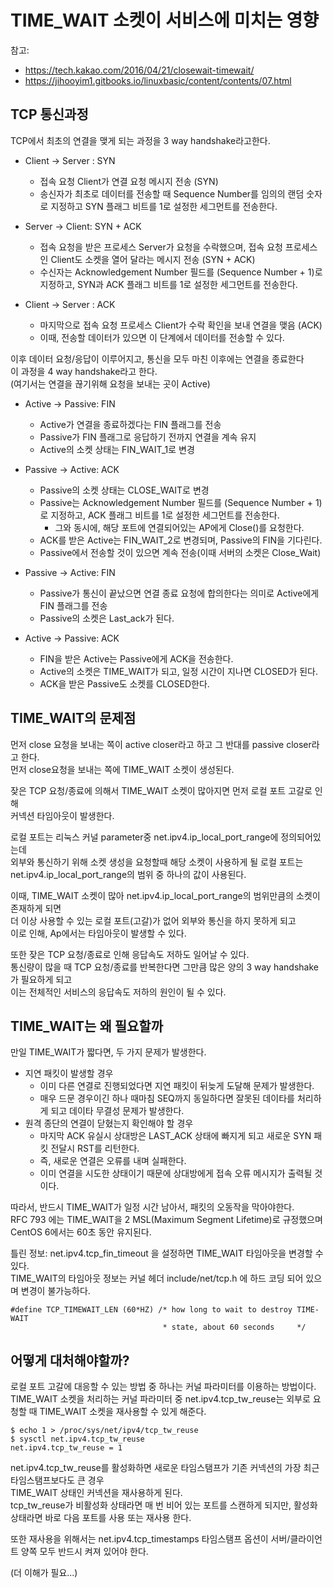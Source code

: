# TIME_WAIT 소켓이 서비스에 미치는 영향
참고: 
- https://tech.kakao.com/2016/04/21/closewait-timewait/
- https://jihooyim1.gitbooks.io/linuxbasic/content/contents/07.html

## TCP 통신과정
TCP에서 최초의 연결을 맺게 되는 과정을 3 way handshake라고한다.

- Client -> Server : SYN
    - 접속 요청 Client가 연결 요청 메시지 전송 (SYN)
    - 송신자가 최초로 데이터를 전송할 때 Sequence Number를 임의의 랜덤 숫자로 지정하고 SYN 플래그 비트를 1로 설정한 세그먼트를 전송한다.

- Server -> Client: SYN + ACK
    - 접속 요청을 받은 프로세스 Server가 요청을 수락했으며, 접속 요청 프로세스인 Client도 소켓을 열어 달라는 메시지 전송 (SYN + ACK)
    - 수신자는 Acknowledgement Number 필드를 (Sequence Number + 1)로 지정하고, 
       SYN과 ACK 플래그 비트를 1로 설정한 세그먼트를 전송한다.

- Client -> Server : ACK
    - 마지막으로 접속 요청 프로세스 Client가 수락 확인을 보내 연결을 맺음 (ACK)
    - 이때, 전송할 데이터가 있으면 이 단계에서 데이터를 전송할 수 있다.

이후 데이터 요청/응답이 이루어지고, 통신을 모두 마친 이후에는 연결을 종료한다<br>
이 과정을 4 way handshake라고 한다.<br>
(여기서는 연결을 끊기위해 요청을 보내는 곳이 Active)

- Active -> Passive: FIN
    - Active가 연결을 종료하겠다는 FIN 플래그를 전송
    - Passive가 FIN 플래그로 응답하기 전까지 연결을 계속 유지
    - Active의 소켓 상태는 FIN_WAIT_1로 변경

- Passive -> Active: ACK
    - Passive의 소켓 상태는 CLOSE_WAIT로 변경
    - Passive는 Acknowledgement Number 필드를 (Sequence Number + 1)로 지정하고, ACK 플래그 비트를 1로 설정한 세그먼트를 전송한다.
      - 그와 동시에, 해당 포트에 연결되어있는 AP에게 Close()를 요청한다.
    - ACK를 받은 Active는 FIN_WAIT_2로 변경되며, Passive의 FIN을 기다린다.
    - Passive에서 전송할 것이 있으면 계속 전송(이때 서버의 소켓은 Close_Wait)

- Passive -> Active: FIN
    - Passive가 통신이 끝났으면 연결 종료 요청에 합의한다는 의미로 Active에게 FIN 플래그를 전송
    - Passive의 소켓은 Last_ack가 된다.
    
- Active -> Passive: ACK
    - FIN을 받은 Active는 Passive에게 ACK을 전송한다.
    - Active의 소켓은 TIME_WAIT가 되고, 일정 시간이 지나면 CLOSED가 된다.
    - ACK을 받은 Passive도 소켓를 CLOSED한다.

## TIME_WAIT의 문제점
먼저 close 요청을 보내는 쪽이 active closer라고 하고 그 반대를 passive closer라고 한다.<br>
먼저 close요청을 보내는 쪽에 TIME_WAIT 소켓이 생성된다.<br>

잦은 TCP 요청/종료에 의해서 TIME_WAIT 소켓이 많아지면 먼저 로컬 포트 고갈로 인해<br>
커넥션 타임아웃이 발생한다.

로컬 포트는 리눅스 커널 parameter중 net.ipv4.ip_local_port_range에 정의되어있는데<br>
외부와 통신하기 위해 소켓 생성을 요청할때 해당 소켓이 사용하게 될 로컬 포트는<br>
net.ipv4.ip_local_port_range의 범위 중 하나의 값이 사용된다.

이때, TIME_WAIT 소켓이 많아 net.ipv4.ip_local_port_range의 범위만큼의 소켓이 존재하게 되면<br>
더 이상 사용할 수 있는 로컬 포트(고갈)가 없어 외부와 통신을 하지 못하게 되고<br>
이로 인해, Ap에서는 타임아웃이 발생할 수 있다.

또한 잦은 TCP 요청/종료로 인해 응답속도 저하도 일어날 수 있다.<br>
통신량이 많을 때 TCP 요청/종료를 반복한다면 그만큼 많은 양의 3 way handshake가 필요하게 되고<br>
이는 전체적인 서비스의 응답속도 저하의 원인이 될 수 있다.

## TIME_WAIT는 왜 필요할까
만일 TIME_WAIT가 짧다면, 두 가지 문제가 발생한다.

- 지연 패킷이 발생할 경우
  - 이미 다른 연결로 진행되었다면 지연 패킷이 뒤늦게 도달해 문제가 발생한다.
  -  매우 드문 경우이긴 하나 때마침 SEQ까지 동일하다면 잘못된 데이타를 처리하게 되고 데이타 무결성 문제가 발생한다.
- 원격 종단의 연결이 닫혔는지 확인해야 할 경우
  - 마지막 ACK 유실시 상대방은 LAST_ACK 상태에 빠지게 되고 새로운 SYN 패킷 전달시 RST를 리턴한다.
  - 즉, 새로운 연결은 오류를 내며 실패한다.
  - 이미 연결을 시도한 상태이기 때문에 상대방에게 접속 오류 메시지가 출력될 것이다.

따라서, 반드시 TIME_WAIT가 일정 시간 남아서, 패킷의 오동작을 막아야한다.<br>
RFC 793 에는 TIME_WAIT을 2 MSL(Maximum Segment Lifetime)로 규정했으며 CentOS 6에서는 60초 동안 유지된다.

틀린 정보: net.ipv4.tcp_fin_timeout 을 설정하면 TIME_WAIT 타임아웃을 변경할 수 있다.<br>
TIME_WAIT의 타임아웃 정보는 커널 헤더 include/net/tcp.h 에 하드 코딩 되어 있으며 변경이 불가능하다.

```
#define TCP_TIMEWAIT_LEN (60*HZ) /* how long to wait to destroy TIME-WAIT
                                  * state, about 60 seconds     */
```

## 어떻게 대처해야할까?
로컬 포트 고갈에 대응할 수 있는 방법 중 하나는 커널 파라미터를 이용하는 방법이다.<br>
TIME_WAIT 소켓을 처리하는 커널 파라미터 중 net.ipv4.tcp_tw_reuse는 외부로 요청할 때 TIME_WAIT 소켓을 재사용할 수 있게 해준다.<br>

```
$ echo 1 > /proc/sys/net/ipv4/tcp_tw_reuse
$ sysctl net.ipv4.tcp_tw_reuse
net.ipv4.tcp_tw_reuse = 1
```

net.ipv4.tcp_tw_reuse를 활성화하면 새로운 타임스탬프가 기존 커넥션의 가장 최근 타임스탬프보다도 큰 경우<br>
TIME_WAIT 상태인 커넥션을 재사용하게 된다.<br>
tcp_tw_reuse가 비활성화 상태라면 매 번 비어 있는 포트를 스캔하게 되지만, 활성화 상태라면 바로 다음 포트를 사용 또는 재사용 한다.

또한 재사용을 위해서는 net.ipv4.tcp_timestamps 타임스탬프 옵션이 서버/클라이언트 양쪽 모두 반드시 켜져 있어야 한다.<br>

(더 이해가 필요...)
